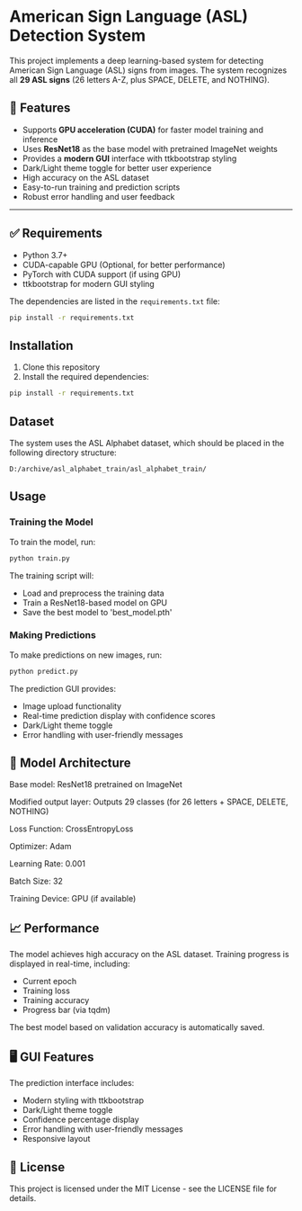 # American Sign Language (ASL) Detection System

This project implements a deep learning-based system for detecting American Sign Language (ASL) signs from images. The system recognizes all **29 ASL signs** (26 letters A-Z, plus SPACE, DELETE, and NOTHING).

## 🚀 Features

- Supports **GPU acceleration (CUDA)** for faster model training and inference
- Uses **ResNet18** as the base model with pretrained ImageNet weights
- Provides a **modern GUI** interface with ttkbootstrap styling
- Dark/Light theme toggle for better user experience
- High accuracy on the ASL dataset
- Easy-to-run training and prediction scripts
- Robust error handling and user feedback

---

## ✅ Requirements

- Python 3.7+
- CUDA-capable GPU (Optional, for better performance)
- PyTorch with CUDA support (if using GPU)
- ttkbootstrap for modern GUI styling

The dependencies are listed in the `requirements.txt` file:
```bash
pip install -r requirements.txt
```

## Installation

1. Clone this repository
2. Install the required dependencies:
```bash
pip install -r requirements.txt
```

## Dataset

The system uses the ASL Alphabet dataset, which should be placed in the following directory structure:
```
D:/archive/asl_alphabet_train/asl_alphabet_train/
```

## Usage

### Training the Model

To train the model, run:
```bash
python train.py
```

The training script will:
- Load and preprocess the training data
- Train a ResNet18-based model on GPU
- Save the best model to 'best_model.pth'

### Making Predictions

To make predictions on new images, run:
```bash
python predict.py
```

The prediction GUI provides:
- Image upload functionality
- Real-time prediction display with confidence scores
- Dark/Light theme toggle
- Error handling with user-friendly messages

## 🧠 Model Architecture
Base model: ResNet18 pretrained on ImageNet

Modified output layer: Outputs 29 classes (for 26 letters + SPACE, DELETE, NOTHING)

Loss Function: CrossEntropyLoss

Optimizer: Adam

Learning Rate: 0.001

Batch Size: 32

Training Device: GPU (if available)

## 📈 Performance
The model achieves high accuracy on the ASL dataset. Training progress is displayed in real-time, including:

- Current epoch
- Training loss
- Training accuracy
- Progress bar (via tqdm)

The best model based on validation accuracy is automatically saved.

## 🖥️ GUI Features
The prediction interface includes:

- Modern styling with ttkbootstrap
- Dark/Light theme toggle
- Confidence percentage display
- Error handling with user-friendly messages
- Responsive layout

## 📄 License
This project is licensed under the MIT License - see the LICENSE file for details.

